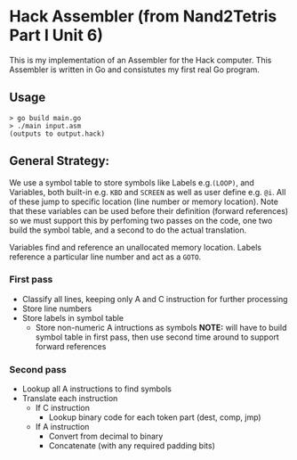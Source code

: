 # Hack Assembler (from Nand2Tetris Part I Unit 6)

This is my implementation of an Assembler for the Hack computer. This Assembler is written in Go and consistutes my first real Go program.

## Usage

	> go build main.go
	> ./main input.asm
	(outputs to output.hack)
	

## General Strategy:

We use a symbol table to store symbols like Labels e.g.`(LOOP)`, and Variables, both built-in e.g. `KBD` and `SCREEN` as well as user define e.g. `@i`. All of these jump to specific location (line number or memory location). Note that these variables can be used before their definition (forward references) so we must support this by perfoming two passes on the code, one two build the symbol table, and a second to do the actual translation.

Variables find and reference an unallocated memory location. Labels reference a particular line number and act as a `GOTO`.

### First pass
- Classify all lines, keeping only A and C instruction for further processing
- Store line numbers
- Store labels in symbol table
	- Store non-numeric A intructions as symbols
**NOTE:** will have to build symbol table in first pass,
then use second time around to support forward references

### Second pass
- Lookup all A instructions to find symbols
- Translate each instruction
	- If C instruction
		- Lookup binary code for each token part (dest, comp, jmp)
	- If A instruction
		- Convert from decimal to binary
		- Concatenate (with any required padding bits)